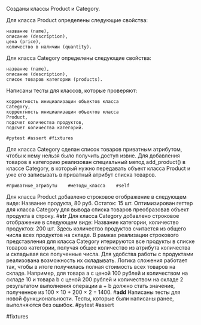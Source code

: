 Созданы классы Product и Category.

Для класса Product определены следующие свойства:

    название (name),
    описание (description),
    цена (price),
    количество в наличии (quantity).

Для класса Category определены следующие свойства:

    название (name),
    описание (description),
    список товаров категории (products).

Написаны тесты для классов, которые проверяют:

    корректность инициализации объектов класса
    Category,
    корректность инициализации объектов класса
    Product,
    подсчет количества продуктов,
    подсчет количества категорий.

    #pytest #assert #fixtures

Для класса Category сделан список товаров приватным атрибутом, 
чтобы к нему нельзя было получить доступ извне. 
Для добавления товаров в категорию реализован специальный метод
add_product()
в классе Category, в который нужно передавать объект класса
Product и уже его записывать в приватный атрибут списка товаров.

    #приватные_атрибуты    #методы_класса    #self

Для класса Product добавлено строковое отображение в следующем виде:
Название продукта, 80 руб. Остаток: 15 шт.
Оптимизирован геттер для класса Category для вывода списка товаров преобразовав объект продукта в строку.
    #__str__
Для класса Category добавлено строковое отображение в следующем виде:
Название категории, количество продуктов: 200 шт.
Здесь количество продуктов считается из общего числа всех продуктов на складе.
В рамках реализации строкового представления для класса Category итерируются все продукты в списке товаров категории, получая общее количество из атрибута количества и складывая все полученные числа.
Для удобства работы с продуктами реализована возможность их складывать. Логика сложения работает так, чтобы в итоге получилась полная стоимость всех товаров на складе.
    Например, для товара
    a
    с ценой 100 рублей и количеством на складе 10 и товара
    b
    с ценой 200 рублей и количеством на складе 2 результатом выполнения операции a + b должно стать значение, полученное из 100 × 10 + 200 × 2 = 1400.
    #__add__
Написаны тесты для новой функциональности. Тесты, которые были написаны ранее, выполняются без ошибок.
    #pytest
    #assert

#fixtures
